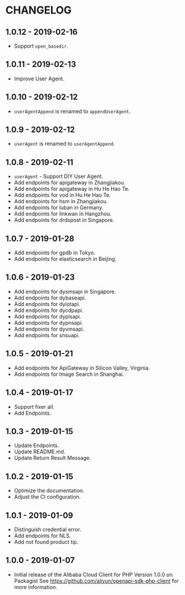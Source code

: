 # CHANGELOG

## 1.0.12 - 2019-02-16

* Support `open_basedir`.

## 1.0.11 - 2019-02-13

* Improve User Agent.

## 1.0.10 - 2019-02-12

* `userAgentAppend` is renamed to `appendUserAgent`.

## 1.0.9 - 2019-02-12

* `userAgent` is renamed to `userAgentAppend`.

## 1.0.8 - 2019-02-11

* `userAgent` - Support DIY User Agent.
* Add endpoints for apigateway in Zhangjiakou.
* Add endpoints for apigateway in Hu He Hao Te.
* Add endpoints for vod in Hu He Hao Te.
* Add endpoints for hsm in Zhangjiakou.
* Add endpoints for luban in Germany.
* Add endpoints for linkwan in Hangzhou.
* Add endpoints for drdspost in Singapore.

## 1.0.7 - 2019-01-28

* Add endpoints for gpdb in Tokyo.
* Add endpoints for elasticsearch in Beijing.

## 1.0.6 - 2019-01-23

* Add endpoints for dysmsapi in Singapore.
* Add endpoints for dybaseapi.
* Add endpoints for dyiotapi.
* Add endpoints for dycdpapi.
* Add endpoints for dyplsapi.
* Add endpoints for dypnsapi.
* Add endpoints for dyvmsapi.
* Add endpoints for snsuapi.

## 1.0.5 - 2019-01-21

* Add endpoints for ApiGateway in Silicon Valley, Virginia.
* Add endpoints for Image Search in Shanghai.

## 1.0.4 - 2019-01-17

* Support fixer all.
* Add Endpoints.

## 1.0.3 - 2019-01-15

* Update Endpoints.
* Update README.md.
* Update Return Result Message.

## 1.0.2 - 2019-01-15

* Optimize the documentation.
* Adjust the CI configuration.

## 1.0.1 - 2019-01-09

* Distinguish credential error.
* Add endpoints for NLS.
* Add not found product tip.

## 1.0.0 - 2019-01-07

* Initial release of the Alibaba Cloud Client for PHP Version 1.0.0 on Packagist See <https://github.com/aliyun/openapi-sdk-php-client> for more information.
